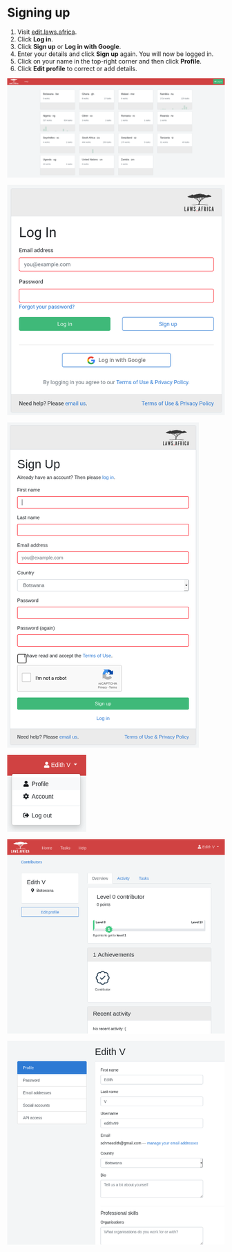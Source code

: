 # Signing up

1. Visit [edit.laws.africa](https://edit.laws.africa).&#x20;
2. Click **Log in**.
3. Click **Sign up** or **Log in with Google**.
4. Enter your details and click **Sign up** again. You will now be logged in.
5. Click on your name in the top-right corner and then click **Profile**.
6. Click **Edit profile** to correct or add details.

![](../.gitbook/assets/image.png)

![](<../.gitbook/assets/image (205) (1).png>)

![](<../.gitbook/assets/image (15).png>)

![](<../.gitbook/assets/image (57).png>)

![](<../.gitbook/assets/image (29).png>)

![](<../.gitbook/assets/image (63).png>)
